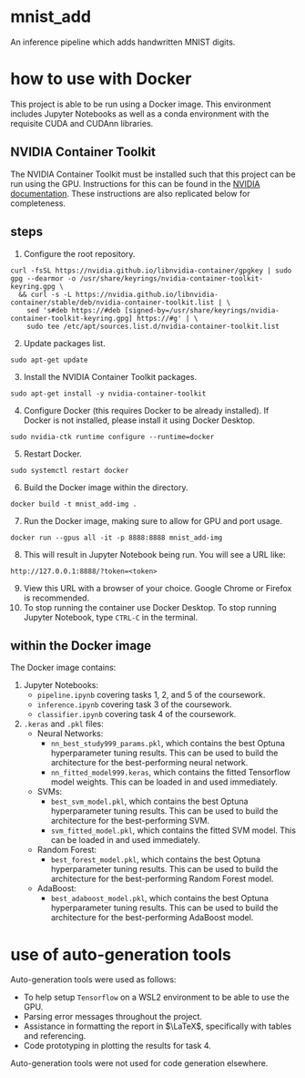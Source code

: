 # mnist_add
An inference pipeline which adds handwritten MNIST digits.

# how to use with Docker
This project is able to be run using a Docker image. This environment includes Jupyter Notebooks as well as a conda environment with the requisite CUDA and CUDAnn libraries.
## NVIDIA Container Toolkit

The NVIDIA Container Toolkit must be installed such that this project can be run using the GPU. Instructions for this can be found in the [NVIDIA documentation](https://docs.nvidia.com/datacenter/cloud-native/container-toolkit/latest/install-guide.html). These instructions are also replicated below for completeness.

## steps

1. Configure the root repository.

```
curl -fsSL https://nvidia.github.io/libnvidia-container/gpgkey | sudo gpg --dearmor -o /usr/share/keyrings/nvidia-container-toolkit-keyring.gpg \
  && curl -s -L https://nvidia.github.io/libnvidia-container/stable/deb/nvidia-container-toolkit.list | \
    sed 's#deb https://#deb [signed-by=/usr/share/keyrings/nvidia-container-toolkit-keyring.gpg] https://#g' | \
    sudo tee /etc/apt/sources.list.d/nvidia-container-toolkit.list
```
2. Update packages list.
```
sudo apt-get update
```
3. Install the NVIDIA Container Toolkit packages.
```
sudo apt-get install -y nvidia-container-toolkit
```
4. Configure Docker (this requires Docker to be already installed). If Docker is not installed, please install it using Docker Desktop.
```
sudo nvidia-ctk runtime configure --runtime=docker
```
5. Restart Docker.
```
sudo systemctl restart docker
```
6. Build the Docker image within the directory.
```
docker build -t mnist_add-img .
```
7. Run the Docker image, making sure to allow for GPU and port usage.
```
docker run --gpus all -it -p 8888:8888 mnist_add-img
```
8. This will result in Jupyter Notebook being run. You will see a URL like:
```
http://127.0.0.1:8888/?token=<token>
```
9. View this URL with a browser of your choice. Google Chrome or Firefox is recommended.
10. To stop running the container use Docker Desktop. To stop running Jupyter Notebook, type `CTRL-C` in the terminal.

## within the Docker image
The Docker image contains:
1. Jupyter Notebooks:
    - `pipeline.ipynb` covering tasks 1, 2, and 5 of the coursework.
    - `inference.ipynb` covering task 3 of the coursework.
    - `classifier.ipynb` covering task 4 of the coursework.
2. `.keras` and `.pkl` files:
    - Neural Networks:
        - `nn_best_study999_params.pkl`, which contains the best Optuna hyperparameter tuning results. This can be used to build the architecture for the best-performing neural network.
        - `nn_fitted_model999.keras`, which contains the fitted Tensorflow model weights. This can be loaded in and used immediately.
    - SVMs:
        - `best_svm_model.pkl`, which contains the best Optuna hyperparameter tuning results. This can be used to build the architecture for the best-performing SVM.
        - `svm_fitted_model.pkl`, which contains the fitted SVM model. This can be loaded in and used immediately.
    - Random Forest:
        - `best_forest_model.pkl`, which contains the best Optuna hyperparameter tuning results. This can be used to build the architecture for the best-performing Random Forest model.
    - AdaBoost:
        - `best_adaboost_model.pkl`, which contains the best Optuna hyperparameter tuning results. This can be used to build the architecture for the best-performing AdaBoost model.

# use of auto-generation tools

Auto-generation tools were used as follows:
- To help setup `Tensorflow` on a WSL2 environment to be able to use the GPU.
- Parsing error messages throughout the project.
- Assistance in formatting the report in $\LaTeX$, specifically with tables and referencing.
- Code prototyping in plotting the results for task 4. 

Auto-generation tools were not used for code generation elsewhere.